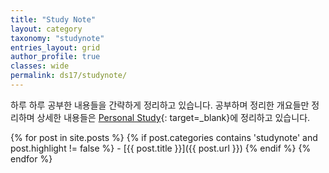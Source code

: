 ```yaml
---
title: "Study Note"
layout: category
taxonomy: "studynote"
entries_layout: grid
author_profile: true
classes: wide
permalink: ds17/studynote/
---
```


하루 하루 공부한 내용들을 간략하게 정리하고 있습니다. 공부하며 정리한 개요들만 정리하며 상세한 내용들은 [Personal Study](https://kimgabe.github.io/personal_study/){: target=_blank}에 정리하고 있습니다.

{% for post in site.posts %}
  {% if post.categories contains 'studynote' and post.highlight != false %}
    - [{{ post.title }}]({{ post.url }})
  {% endif %}
{% endfor %}
